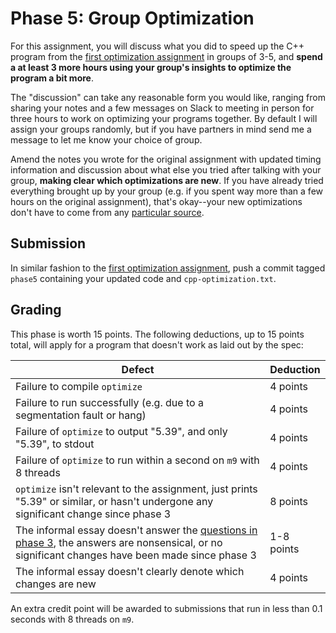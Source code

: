 ---
---

# Phase 5: Group Optimization

For this assignment, you will discuss what you did to speed up the C++ program from the [first optimization assignment](phase3.md) in groups of 3-5, and **spend a at least 3 more hours using your group's insights to optimize the program a bit more**.

The "discussion" can take any reasonable form you would like, ranging from sharing your notes and a few messages on Slack to meeting in person for three hours to work on optimizing your programs together. By default I will assign your groups randomly, but if you have partners in mind send me a message to let me know your choice of group.

Amend the notes you wrote for the original assignment with updated timing information and discussion about what else you tried after talking with your group, **making clear which optimizations are new**. If you have already tried everything brought up by your group (e.g. if you spent way more than a few hours on the original assignment), that's okay--your new optimizations don't have to come from any [particular source](phase3.md#other-optimizations).



## Submission

In similar fashion to the [first optimization assignment](phase3.md#submission), push a commit tagged `phase5` containing your updated code and `cpp-optimization.txt`.



## Grading

This phase is worth 15 points. The following deductions, up to 15 points total, will apply for a program that doesn't work as laid out by the spec:

| Defect | Deduction |
| --- | --- |
| Failure to compile `optimize` | 4 points |
| Failure to run successfully (e.g. due to a segmentation fault or hang) | 4 points |
| Failure of `optimize` to output "5.39", and only "5.39", to stdout | 4 points |
| Failure of `optimize` to run within a second on `m9` with 8 threads | 4 points |
| `optimize` isn't relevant to the assignment, just prints "5.39" or similar, or hasn't undergone any significant change since phase 3 | 8 points |
| The informal essay doesn't answer the [questions in phase 3](phase3.md), the answers are nonsensical, or no significant changes have been made since phase 3 | 1-8 points |
| The informal essay doesn't clearly denote which changes are new | 4 points |

An extra credit point will be awarded to submissions that run in less than 0.1 seconds with 8 threads on `m9`.
